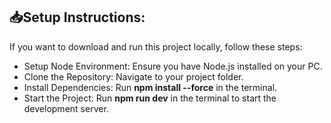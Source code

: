 ## 📥Setup Instructions:
If you want to download and run this project locally, follow these steps:
- Setup Node Environment: Ensure you have Node.js installed on your PC.
- Clone the Repository: Navigate to your project folder.
- Install Dependencies: Run <b>npm install --force</b> in the terminal.
- Start the Project: Run <b>npm run dev</b> in the terminal to start the development server.
